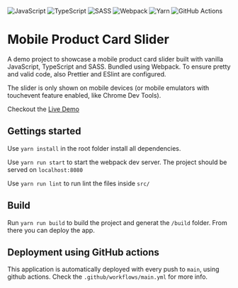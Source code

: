 ![JavaScript](https://img.shields.io/badge/javascript-%23323330.svg?style=for-the-badge&logo=javascript&logoColor=%23F7DF1E)
![TypeScript](https://img.shields.io/badge/typescript-%23007ACC.svg?style=for-the-badge&logo=typescript&logoColor=white)
![SASS](https://img.shields.io/badge/SASS-hotpink.svg?style=for-the-badge&logo=SASS&logoColor=white)
![Webpack](https://img.shields.io/badge/webpack-%238DD6F9.svg?style=for-the-badge&logo=webpack&logoColor=black)
![Yarn](https://img.shields.io/badge/yarn-%232C8EBB.svg?style=for-the-badge&logo=yarn&logoColor=white)
![GitHub Actions](https://img.shields.io/badge/github%20actions-%232671E5.svg?style=for-the-badge&logo=githubactions&logoColor=white)

# Mobile Product Card Slider

A demo project to showcase a mobile product card slider built with vanilla JavaScript, TypeScript and SASS. Bundled using Webpack. To ensure pretty and valid code, also Prettier and ESlint are configured.

The slider is only shown on mobile devices (or mobile emulators with touchevent feature enabled, like Chrome Dev Tools).

Checkout the [Live Demo](https://tractivedemo.versusreality.at/)

## Gettings started

Use `yarn install` in the root folder install all dependencies.

Use `yarn run start` to start the webpack dev server. The project should be served on `localhost:8080`

Use `yarn run lint` to run lint the files inside `src/`

## Build

Run `yarn run build` to build the project and generat the `/build` folder. From there you can deploy the app.

## Deployment using GitHub actions

This application is automatically deployed with every push to `main`, using github actions. Check the `.github/workflows/main.yml` for more info.
